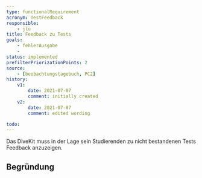 ```yaml
---
type: functionalRequirement
acronym: TestFeedback
responsible: 
    - jlü
title: Feedback zu Tests
goals: 
    - fehlerAusgabe
    -
status: implemented
prefilterPriorizationPoints: 2
source:
    - [beobachtungstagebuch, PC2]
history:
    v1:
        date: 2021-07-07
        comment: initially created
    v2:
        date: 2021-07-07
        comment: edited wording

todo: 
---
```


Das DiveKit muss in der Lage sein Studierenden zu nicht bestandenen Tests Feedback anzuzeigen.


## Begründung
